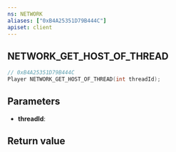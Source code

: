 ```yaml
---
ns: NETWORK
aliases: ["0xB4A25351D79B444C"]
apiset: client
---
```

## NETWORK_GET_HOST_OF_THREAD

```c
// 0xB4A25351D79B444C
Player NETWORK_GET_HOST_OF_THREAD(int threadId);
```


## Parameters
* **threadId**:

## Return value

